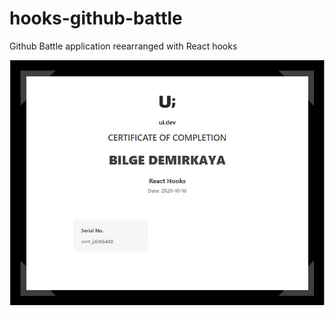 # hooks-github-battle
Github Battle application reearranged with React hooks

![alt text](https://github.com/bilgedemirkaya/hooks-github-battle/blob/main/hooks.JPG)
